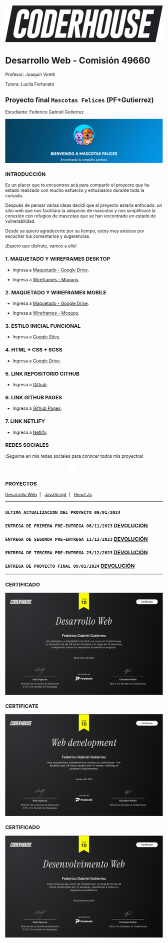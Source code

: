 ﻿![Coderhouse](./images/readme/Coder.png)
# Desarrollo Web - Comisión 49660
Profesor: Joaquin Viretti

Tutora: Lucila Fortunato

## Proyecto final `Mascotas Felices` (PF+Gutierrez)
Estudiante: Federico Gabriel Gutierrez

![Mascotas Felices](./images/readme/Portada.png)


### INTRODUCCIÓN

Es un placer que te encuentres acá para compartir el proyecto que he estado realizado con mucho esfuerzo y entusiasmo durante toda la cursada.

Después de pensar varias ideas decidí que el proyecto estaría enfocado: un sitio web que nos facilitara la adopción de mascotas y nos simplificará la conexión con refugios de mascotas que se han encontrado en estado de vulnerabilidad. 

Desde ya quiero agradecerte por su tiempo, estoy muy ansioso por escuchar tus comentarios y sugerencias.

¡Espero que disfrute, vamos a ello!

### 1. MAQUETADO Y WIREFRAMES DESKTOP

* Ingresa a [Maquetado - Google Drive](https://drive.google.com/drive/folders/12dLWbAbDJe6YkE9hYyX2gR960CoZb3ye?usp=sharing). 

* Ingresa a [Wireframes - Moqups](https://app.moqups.com/eGB9kZvXQ7kJDXsbsh99n72Z6GoNOf9W/view/page/a475fbc9c). 


### 2. MAQUETADO Y WIREFRAMES MOBILE

* Ingresa a [Maquetado - Google Drive](https://drive.google.com/drive/folders/1yfhN2kZOwKaAQDJAAEMvlCiDG4_twLsm?usp=drive_link).     

* Ingresa a [Wireframes - Moqups](https://app.moqups.com/bM2mzOjVgworNlr70mcOGylRWLeLhlzq/view/page/adb90c757). 


### 3. ESTILO INICIAL FUNCIONAL

* Ingresa a [Google Sites](https://sites.google.com/view/mascotas--felices/inicio?authuser=0). 


### 4. HTML + CSS + SCSS

* Ingresa a [Google Drive](https://drive.google.com/drive/folders/14aHsRmSo5QPiqHJ3MlVhDLGCcJ1et5xr?usp=sharing). 


### 5. LINK REPOSITORIO GITHUB

* Ingresa a [Github](https://github.com/fedco-gtz/PF-Gutierrez). 



### 6. LINK GITHUB PAGES

* Ingresa a [Github Pages](https://fedco-gtz.github.io/PF-Gutierrez/). 



### 7. LINK NETLIFY

* Ingresa a [Netlify](https://mascotas-felices.netlify.app/). 

### REDES SOCIALES

¡Seguime en mis redes sociales para conocer todos mis proyectos!

[<img src="./images/readme/X.png" alt="X Logo" width="30" height="30">](https://twitter.com/Fede__Gutierrez)
&nbsp;&nbsp;&nbsp;
[<img src="./images/readme/Facebook.png" alt="Facebook Logo" width="30" height="30">](https://www.facebook.com/federico.g.gutierrez2)
&nbsp;&nbsp;&nbsp;
[<img src="./images/readme/Instagram.png" alt="Instagram Logo" width="30" height="30">](https://www.instagram.com/code.ando/)
&nbsp;&nbsp;&nbsp;
[<img src="./images/readme/LinkedIn.png" alt="LinkedIn Logo" width="30" height="30">](https://www.linkedin.com/in/fedco-grrz/)
&nbsp;&nbsp;&nbsp;
[<img src="./images/readme/Github.png" alt="Github Logo" width="30" height="30">](https://github.com/fedco-gtz)

### PROYECTOS
[Desarrollo Web](https://mascotas-felices.netlify.app/)&nbsp;&nbsp;|&nbsp;&nbsp;
[JavaScript](https://vuelasmart.netlify.app/)&nbsp;&nbsp;|&nbsp;&nbsp;
[React Js](https://zapatienda.vercel.app/)

______________________________________________________________________________________________________
### `ÚLTIMA ACTUALIZACIÓN DEL PROYECTO 09/01/2024`

### `ENTREGA DE PRIMERA PRE-ENTREGA 06/11/2023` [DEVOLUCIÓN](https://drive.google.com/file/d/1gkHrOmR2YwNj-Pm0tNN90R_d2OYYutpp/view?usp=sharing) 
### `ENTREGA DE SEGUNDA PRE-ENTREGA 11/12/2023` [DEVOLUCIÓN](https://drive.google.com/file/d/1LhmPhtc05uCIDeRM5E4hVoMh8QECAoY1/view?usp=sharing) 
### `ENTREGA DE TERCERA PRE-ENTREGA 25/12/2023` [DEVOLUCIÓN](https://drive.google.com/file/d/1_1TkTKN9n8sd92WxKvXuY0anUpVW1i4-/view?usp=sharing)
### `ENTREGA DE PROYECTO FINAL 09/01/2024` [DEVOLUCIÓN](https://drive.google.com/file/d/1PyjsQWEMe9nwX60q7x__f-am4GIsdskD/view?usp=sharing)

______________________________________________________________________________________________________
### CERTIFICADO
![Coderhouse](./images/readme/Certificado.png)

### CERTIFICATE
![Coderhouse](./images/readme/Certificate.png)

### CERTIFICADO
![Coderhouse](./images/readme/CertificadoP.png)
